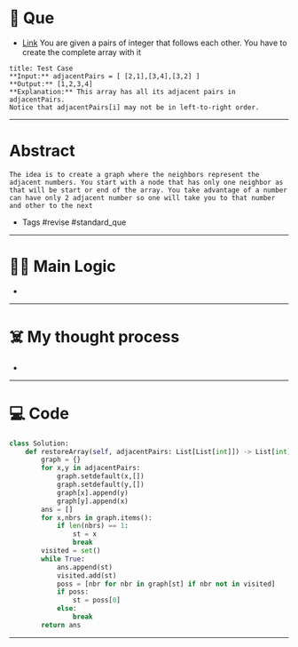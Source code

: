 # 🧩 Que
- [Link](https://leetcode.com/problems/restore-the-array-from-adjacent-pairs/)
You are given a pairs of integer that follows each other. You have to create the complete array with it
```ad-question
title: Test Case
**Input:** adjacentPairs = [ [2,1],[3,4],[3,2] ]
**Output:** [1,2,3,4]
**Explanation:** This array has all its adjacent pairs in adjacentPairs.
Notice that adjacentPairs[i] may not be in left-to-right order.
```

---
# Abstract
```ad-abstract
The idea is to create a graph where the neighbors represent the adjacent numbers. You start with a node that has only one neighbor as that will be start or end of the array. You take advantage of a number can have only 2 adjacent number so one will take you to that number and other to the next
```

- Tags #revise #standard_que 
--- 
# 🕵️‍♂️ Main Logic
- 

---
# ☠️ My thought process
- 
---

# 💻 Code
```python
class Solution:
    def restoreArray(self, adjacentPairs: List[List[int]]) -> List[int]:
        graph = {}
        for x,y in adjacentPairs:
            graph.setdefault(x,[])
            graph.setdefault(y,[])
            graph[x].append(y)
            graph[y].append(x)
        ans = []
        for x,nbrs in graph.items():
            if len(nbrs) == 1:
                st = x
                break
        visited = set()
        while True:
            ans.append(st)
            visited.add(st)
            poss = [nbr for nbr in graph[st] if nbr not in visited]
            if poss:
                st = poss[0]
            else:
                break
        return ans
```
---
